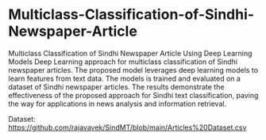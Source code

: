 # Multiclass-Classification-of-Sindhi-Newspaper-Article
Multiclass Classification of Sindhi Newspaper Article Using Deep Learning Models
Deep Learning approach for multiclass classification of Sindhi newspaper articles. The proposed model leverages deep learning models to learn features from text data. The models is trained and evaluated on a dataset of Sindhi newspaper articles. The results demonstrate the effectiveness of the proposed approach for Sindhi text classification, paving the way for applications in news analysis and information retrieval.

Dataset: https://github.com/rajavavek/SindMT/blob/main/Articles%20Dataset.csv
